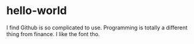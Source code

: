 # hello-world
I find Github is so complicated to use.
Programming is totally a different thing from finance. 
I like the font tho.


